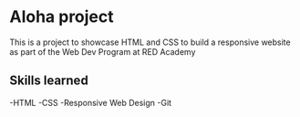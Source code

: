 # Aloha project
This is a project to showcase HTML and CSS to build a responsive website as part of the Web Dev Program at RED Academy

## Skills learned 
-HTML
-CSS
-Responsive Web Design
-Git